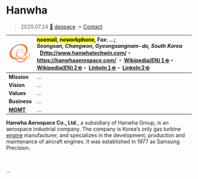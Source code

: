# Hanwha
> 2020.07.24 [🚀](../index/index.md) [despace](index.md) → [Contact](contact.md)

|[![](f/con/h/hanwha_logo1_thumb.png)](f/con/h/hanwha_logo1.png)|<mark>noemail</mark>, <mark>noworkphone</mark>, Fax: …;<br> *Seongsan, Changwon, Gyeongsangnam-do, South Korea*<br> 【<http://www.hanwhatechwin.com/>・ <https://hanwhaaerospace.com/> ・ [Wikipedia(EN) 1 ⎆](https://en.wikipedia.org/wiki/Hanwha_Techwin)・ [Wikipedia(EN) 2 ⎆](https://en.wikipedia.org/wiki/Hanwha_Aerospace)・ [LinkeIn 1 ⎆](https://www.linkedin.com/company/hanwhaaerospace/)・ [LinkeIn 2 ⎆](https://www.linkedin.com/company/hanwha-aerospace/)|
|:--|:--|
|**Mission**|…|
|**Vision**|…|
|**Values**|…|
|**Business**|…|
|**[MGMT](mgmt.md)**|…|

**Hanwha Aerospace Co., Ltd.**, a subsidiary of Hanwha Group, is an aerospace industrial company. The company is Korea’s only gas turbine [engine](ps.md) manufacturer, and specializes in the development, production and maintenance of aircraft engines. It was established in 1977 as Samsung Precision.

<p style="page-break-after:always"> </p>

…

